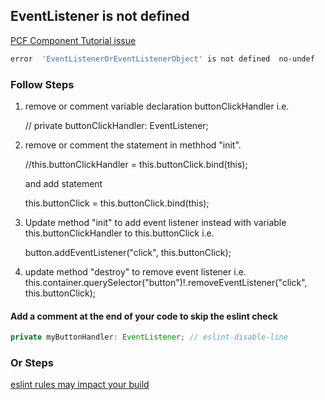 ## EventListener is not defined
[PCF Component Tutorial issue](https://powerusers.microsoft.com/t5/Power-Apps-Pro-Dev-ISV/PCF-Component-Tutorial-issue/td-p/1907421)
```bash
error  'EventListenerOrEventListenerObject' is not defined  no-undef
```
### Follow Steps
1. remove or comment variable declaration buttonClickHandler i.e. 
    
    // private buttonClickHandler: EventListener;
2. remove or comment the statement in methhod "init".  
    
    //this.buttonClickHandler = this.buttonClick.bind(this);

    and add statement 
    
    this.buttonClick = this.buttonClick.bind(this);
3. Update method "init" to add event listener instead with variable this.buttonClickHandler to this.buttonClick  i.e. 
    
    button.addEventListener("click", this.buttonClick);
4. update method "destroy" to remove event listener i.e. 
    this.container.querySelector("button")!.removeEventListener("click", this.buttonClick);

#### Add a comment at the end of your code to skip the eslint check
```ts
private myButtonHandler: EventListener; // eslint-disable-line
```
### Or Steps
[eslint rules may impact your build](https://learn.microsoft.com/en-us/power-apps/developer/component-framework/implementing-controls-using-typescript?tabs=after#build-your-code-components)